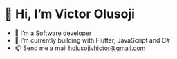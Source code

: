 # 👋 Hi, I’m Victor Olusoji

- 👀 I’m a Software developer
- 🌱 I’m currently building with Flutter, JavaScript and C#
- 📫 Send me a mail holusojivhictor@gmail.com

<!---
holusojivhictor/holusojivhictor is a ✨ special ✨ repository because its `README.md` (this file) appears on your GitHub profile.
You can click the Preview link to take a look at your changes.
--->
